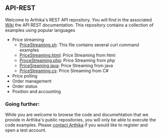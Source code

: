 ## API-REST
Welcome to Arthika's REST API repository.
You will find in the associated [Wiki](https://github.com/Arthika/API-REST/wiki)
 the API REST documentation.
This repository contains a collection of examples using popular languages 

* Price streaming
  *  [PriceStreaming.sh](https://github.com/Arthika/API-REST/blob/master/PriceStreaming.sh): This file contains several curl command examples
  * [PriceStreaming.html](https://github.com/Arthika/API-REST/blob/master/PriceStreaming.html): Price Streaming from html
  * [ProceStreaming.php](https://github.com/Arthika/API-REST/blob/master/PriceStreaming.php): Price Streaming from php
  * [PriceSreaming.java](https://github.com/Arthika/API-REST/blob/master/PriceStreaming.java): Price Streaming from java
  * [PriceStreaming.cs](https://github.com/Arthika/API-REST/blob/master/PriceStreaming.cs): Price Streaming from C#
* Price polling
* Order management
* Order status
* Position and accounting


### Going further: 
While you are welcome to browse the code and documehtation that we provide in Arthika's public repositories, you will only be able to execute the code examples. Please [contact Arthika](http://www.arthikatrading.com/contact/) if you would like to register and open a test account. 

